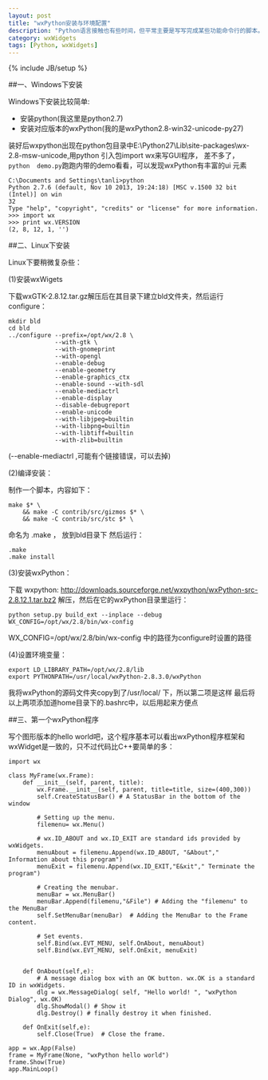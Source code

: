 ```yaml
---
layout: post
title: "wxPython安装与环境配置"
description: "Python语言接触也有些时间，但平常主要是写写完成某些功能命令行的脚本。然后对于图形界面开发呢，考察了下，python的GUI toolkit主要有：内置的Tkinter库, pyQt, wxPython等。平时项目中wx用的比较多，那就探索下wxPython吧，正如名字一样，由开源的C++跨平台图形库wxWidgets，加上python语言绑定而成。结合python语言的简洁强大与wx的丰富的图形界面，我们可以快速的开发python GUI程序。"
category: wxWidgets
tags: [Python, wxWidgets]
---
```

{% include JB/setup %}

##一、Windows下安装

Windows下安装比较简单:
* 安装python(我这里是python2.7)
* 安装对应版本的wxPython(我的是wxPython2.8-win32-unicode-py27)

装好后wxpython出现在python包目录中E:\Python27\Lib\site-packages\wx-2.8-msw-unicode,用python 引入包import wx来写GUI程序，
差不多了，`python  demo.py`跑跑内带的demo看看，可以发现wxPython有丰富的ui 元素

    C:\Documents and Settings\tanli>python
    Python 2.7.6 (default, Nov 10 2013, 19:24:18) [MSC v.1500 32 bit (Intel)] on win
    32
    Type "help", "copyright", "credits" or "license" for more information.
    >>> import wx
    >>> print wx.VERSION
    (2, 8, 12, 1, '')

##二、Linux下安装

Linux下要稍微复杂些：

(1)安装wxWigets 

下载wxGTK-2.8.12.tar.gz解压后在其目录下建立bld文件夹，然后运行configure：

    mkdir bld
    cd bld
    ../configure --prefix=/opt/wx/2.8 \
                 --with-gtk \
                 --with-gnomeprint 
                 --with-opengl 
                 --enable-debug 
                 --enable-geometry 
                 --enable-graphics_ctx 
                 --enable-sound --with-sdl 
                 --enable-mediactrl 
                 --enable-display 
                 --disable-debugreport 
                 --enable-unicode 
                 --with-libjpeg=builtin 
                 --with-libpng=builtin 
                 --with-libtiff=builtin 
                 --with-zlib=builtin 

(--enable-mediactrl ,可能有个链接错误，可以去掉)

(2)编译安装：

制作一个脚本，内容如下：

    make $* \
        && make -C contrib/src/gizmos $* \ 
        && make -C contrib/src/stc $* \

命名为 .make ， 放到bld目录下
然后运行：

    .make
    .make install
 
(3)安装wxPython：

下载 wxpython: http://downloads.sourceforge.net/wxpython/wxPython-src-2.8.12.1.tar.bz2
解压，然后在它的wxPython目录里运行：

    python setup.py build_ext --inplace --debug WX_CONFIG=/opt/wx/2.8/bin/wx-config

WX_CONFIG=/opt/wx/2.8/bin/wx-config 中的路径为configure时设置的路径

(4)设置环境变量：

    export LD_LIBRARY_PATH=/opt/wx/2.8/lib
    export PYTHONPATH=/usr/local/wxPython-2.8.3.0/wxPython

我将wxPython的源码文件夹copy到了/usr/local/ 下，所以第二项是这样
最后将以上两项添加道home目录下的.bashrc中，以后用起来方便点


##三、第一个wxPython程序

写个图形版本的hello world吧，这个程序基本可以看出wxPython程序框架和wxWidget是一致的，只不过代码比C++要简单的多：

    import wx

    class MyFrame(wx.Frame):
        def __init__(self, parent, title):
            wx.Frame.__init__(self, parent, title=title, size=(400,300))
            self.CreateStatusBar() # A StatusBar in the bottom of the window

            # Setting up the menu.
            filemenu= wx.Menu()

            # wx.ID_ABOUT and wx.ID_EXIT are standard ids provided by wxWidgets.
            menuAbout = filemenu.Append(wx.ID_ABOUT, "&About"," Information about this program")
            menuExit = filemenu.Append(wx.ID_EXIT,"E&xit"," Terminate the program")

            # Creating the menubar.
            menuBar = wx.MenuBar()
            menuBar.Append(filemenu,"&File") # Adding the "filemenu" to the MenuBar
            self.SetMenuBar(menuBar)  # Adding the MenuBar to the Frame content.

            # Set events.
            self.Bind(wx.EVT_MENU, self.OnAbout, menuAbout)
            self.Bind(wx.EVT_MENU, self.OnExit, menuExit)


        def OnAbout(self,e):
            # A message dialog box with an OK button. wx.OK is a standard ID in wxWidgets.
            dlg = wx.MessageDialog( self, "Hello world! ", "wxPython Dialog", wx.OK)
            dlg.ShowModal() # Show it
            dlg.Destroy() # finally destroy it when finished.

        def OnExit(self,e):
            self.Close(True)  # Close the frame.

    app = wx.App(False)
    frame = MyFrame(None, "wxPython hello world")
    frame.Show(True)
    app.MainLoop()
